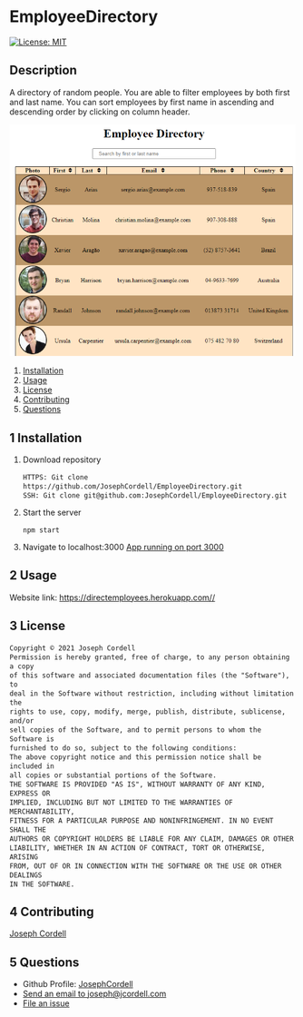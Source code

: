# EmployeeDirectory

[![License: MIT](https://img.shields.io/badge/License-MIT-yellow.svg)](https://opensource.org/licenses/MIT)

## Description
A directory of random people. You are able to filter employees by both first and last name. You can sort employees by first name in ascending and descending order by clicking on column header. 

![Webpage](./assets/images/EmployeeDirectory.png)

1. [Installation](#1-installation)
2. [Usage](#2-usage)
3. [License](#3-license)
4. [Contributing](#4-contributing)
6. [Questions](#5-questions)

## 1 Installation
1. Download repository
	```
	HTTPS: Git clone https://github.com/JosephCordell/EmployeeDirectory.git
    SSH: Git clone git@github.com:JosephCordell/EmployeeDirectory.git
	```

5. Start the server
    ```
    npm start
    ```

6. Navigate to localhost:3000
    [App running on port 3000](http://localhost:3000)


## 2 Usage

Website link: https://directemployees.herokuapp.com//

## 3 License
    Copyright © 2021 Joseph Cordell
    Permission is hereby granted, free of charge, to any person obtaining a copy
    of this software and associated documentation files (the "Software"), to 
    deal in the Software without restriction, including without limitation the 
    rights to use, copy, modify, merge, publish, distribute, sublicense, and/or
    sell copies of the Software, and to permit persons to whom the Software is
    furnished to do so, subject to the following conditions:
    The above copyright notice and this permission notice shall be included in
    all copies or substantial portions of the Software.
    THE SOFTWARE IS PROVIDED "AS IS", WITHOUT WARRANTY OF ANY KIND, EXPRESS OR
    IMPLIED, INCLUDING BUT NOT LIMITED TO THE WARRANTIES OF MERCHANTABILITY,
    FITNESS FOR A PARTICULAR PURPOSE AND NONINFRINGEMENT. IN NO EVENT SHALL THE
    AUTHORS OR COPYRIGHT HOLDERS BE LIABLE FOR ANY CLAIM, DAMAGES OR OTHER
    LIABILITY, WHETHER IN AN ACTION OF CONTRACT, TORT OR OTHERWISE, ARISING
    FROM, OUT OF OR IN CONNECTION WITH THE SOFTWARE OR THE USE OR OTHER DEALINGS
    IN THE SOFTWARE.

## 4 Contributing
[Joseph Cordell](github.com/josephcordell)

## 5 Questions 
- Github Profile: [JosephCordell](github.com/josephcordell)
- [Send an email to joseph@jcordell.com](mailto:joseph@jcordell.com)
- [File an issue](github.com/josephcordell/EmployeeDirectory/issues)
